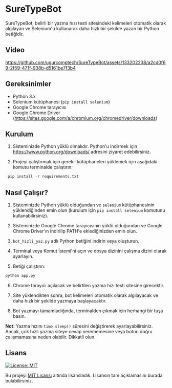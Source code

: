 # SureTypeBot

SureTypeBot, belirli bir yazma hızı testi sitesindeki kelimeleri otomatik olarak algılayan ve Selenium'u kullanarak daha hızlı bir şekilde yazan bir Python betiğidir.


## Video

https://github.com/ugurcomptech/SureTypeBot/assets/133202238/a2cd0f69-2f59-471f-938b-d5161be7f3b4


## Gereksinimler

- Python 3.x
- Selenium kütüphanesi (`pip install selenium`)
- Google Chrome tarayıcısı
- Google Chrome Driver (https://sites.google.com/a/chromium.org/chromedriver/downloads)


## Kurulum

1. Sisteminizde Python yüklü olmalıdır. Python'u indirmek için https://www.python.org/downloads/ adresini ziyaret edebilirsiniz.

2. Projeyi çalıştırmak için gerekli kütüphaneleri yüklemek için aşağıdaki komutu terminalde çalıştırın:

 ```Python
  pip install -r requirements.txt
   ```

## Nasıl Çalışır?

1. Sisteminizde Python yüklü olduğundan ve `selenium` kütüphanesinin yüklendiğinden emin olun (kurulum için `pip install selenium` komutunu kullanabilirsiniz).

2. Sisteminizde Google Chrome tarayıcısının yüklü olduğundan ve Google Chrome Driver'ın indirilip PATH'e eklediğinizden emin olun.

3. `bot_hizli_yaz.py` adlı Python betiğini indirin veya oluşturun.

4. Terminal veya Komut İstemi'ni açın ve dosya dizinini çalışma dizini olarak ayarlayın.

5. Betiği çalıştırın:

```Python
python app.py
```

6. Chrome tarayıcı açılacak ve belirtilen yazma hızı testi sitesine girecektir.

7. Site yüklendikten sonra, bot kelimeleri otomatik olarak algılayacak ve daha hızlı bir şekilde yazmaya başlayacaktır.

8. Bot yazmayı tamamladığında, terminalden çıkmak için herhangi bir tuşa basın.

**Not:** Yazma hızını `time.sleep()` süresini değiştirerek ayarlayabilirsiniz. Ancak, çok hızlı yazma siteye cevap verememesine veya botun doğru çalışmamasına neden olabilir. Dikkatli olun.

## Lisans

[![License: MIT](https://img.shields.io/badge/License-MIT-yellow.svg)](https://opensource.org/licenses/MIT)

Bu projeyi [MIT Lisansı](https://opensource.org/licenses/MIT) altında lisansladık. Lisansın tam açıklamasını burada bulabilirsiniz.


